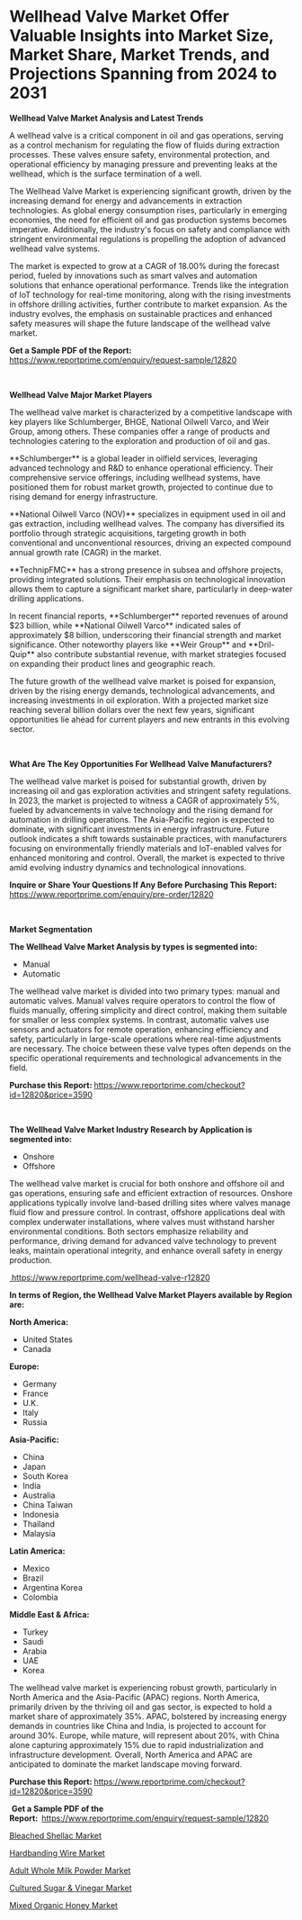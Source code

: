 <p><h1>Wellhead Valve Market Offer Valuable Insights into Market Size, Market Share, Market Trends, and Projections Spanning from 2024 to 2031</h1></p><p><strong>Wellhead Valve Market Analysis and Latest Trends</strong></p>
<p><p>A wellhead valve is a critical component in oil and gas operations, serving as a control mechanism for regulating the flow of fluids during extraction processes. These valves ensure safety, environmental protection, and operational efficiency by managing pressure and preventing leaks at the wellhead, which is the surface termination of a well. </p><p>The Wellhead Valve Market is experiencing significant growth, driven by the increasing demand for energy and advancements in extraction technologies. As global energy consumption rises, particularly in emerging economies, the need for efficient oil and gas production systems becomes imperative. Additionally, the industry's focus on safety and compliance with stringent environmental regulations is propelling the adoption of advanced wellhead valve systems. </p><p>The market is expected to grow at a CAGR of 18.00% during the forecast period, fueled by innovations such as smart valves and automation solutions that enhance operational performance. Trends like the integration of IoT technology for real-time monitoring, along with the rising investments in offshore drilling activities, further contribute to market expansion. As the industry evolves, the emphasis on sustainable practices and enhanced safety measures will shape the future landscape of the wellhead valve market.</p></p>
<p><strong>Get a Sample PDF of the Report:&nbsp;</strong> <a href="https://www.reportprime.com/enquiry/request-sample/12820?utm_campaign=1393&utm_medium=2&utm_source=Github&utm_content=ia&utm_term=10102024&utm_id=wellhead-valve">https://www.reportprime.com/enquiry/request-sample/12820</a></p>
<p>&nbsp;</p>
<p><strong>Wellhead Valve Major Market Players</strong></p>
<p><p>The wellhead valve market is characterized by a competitive landscape with key players like Schlumberger, BHGE, National Oilwell Varco, and Weir Group, among others. These companies offer a range of products and technologies catering to the exploration and production of oil and gas.</p><p>**Schlumberger** is a global leader in oilfield services, leveraging advanced technology and R&D to enhance operational efficiency. Their comprehensive service offerings, including wellhead systems, have positioned them for robust market growth, projected to continue due to rising demand for energy infrastructure.</p><p>**National Oilwell Varco (NOV)** specializes in equipment used in oil and gas extraction, including wellhead valves. The company has diversified its portfolio through strategic acquisitions, targeting growth in both conventional and unconventional resources, driving an expected compound annual growth rate (CAGR) in the market.</p><p>**TechnipFMC** has a strong presence in subsea and offshore projects, providing integrated solutions. Their emphasis on technological innovation allows them to capture a significant market share, particularly in deep-water drilling applications.</p><p>In recent financial reports, **Schlumberger** reported revenues of around $23 billion, while **National Oilwell Varco** indicated sales of approximately $8 billion, underscoring their financial strength and market significance. Other noteworthy players like **Weir Group** and **Dril-Quip** also contribute substantial revenue, with market strategies focused on expanding their product lines and geographic reach.</p><p>The future growth of the wellhead valve market is poised for expansion, driven by the rising energy demands, technological advancements, and increasing investments in oil exploration. With a projected market size reaching several billion dollars over the next few years, significant opportunities lie ahead for current players and new entrants in this evolving sector.</p></p>
<p>&nbsp;</p>
<p><strong>What Are The Key Opportunities For Wellhead Valve Manufacturers?</strong></p>
<p><p>The wellhead valve market is poised for substantial growth, driven by increasing oil and gas exploration activities and stringent safety regulations. In 2023, the market is projected to witness a CAGR of approximately 5%, fueled by advancements in valve technology and the rising demand for automation in drilling operations. The Asia-Pacific region is expected to dominate, with significant investments in energy infrastructure. Future outlook indicates a shift towards sustainable practices, with manufacturers focusing on environmentally friendly materials and IoT-enabled valves for enhanced monitoring and control. Overall, the market is expected to thrive amid evolving industry dynamics and technological innovations.</p></p>
<p><strong>Inquire or Share Your Questions If Any Before Purchasing This Report:</strong> <a href="https://www.reportprime.com/enquiry/pre-order/12820?utm_campaign=1393&utm_medium=2&utm_source=Github&utm_content=ia&utm_term=10102024&utm_id=wellhead-valve">https://www.reportprime.com/enquiry/pre-order/12820</a></p>
<p>&nbsp;</p>
<p><strong>Market Segmentation</strong></p>
<p><strong>The Wellhead Valve Market Analysis by types is segmented into:</strong></p>
<p><ul><li>Manual</li><li>Automatic</li></ul></p>
<p><p>The wellhead valve market is divided into two primary types: manual and automatic valves. Manual valves require operators to control the flow of fluids manually, offering simplicity and direct control, making them suitable for smaller or less complex systems. In contrast, automatic valves use sensors and actuators for remote operation, enhancing efficiency and safety, particularly in large-scale operations where real-time adjustments are necessary. The choice between these valve types often depends on the specific operational requirements and technological advancements in the field.</p></p>
<p><strong>Purchase this Report:&nbsp;</strong><a href="https://www.reportprime.com/checkout?id=12820&price=3590&utm_campaign=1393&utm_medium=2&utm_source=Github&utm_content=ia&utm_term=10102024&utm_id=wellhead-valve">https://www.reportprime.com/checkout?id=12820&price=3590</a></p>
<p>&nbsp;</p>
<p><strong>The Wellhead Valve Market Industry Research by Application is segmented into:</strong></p>
<p><ul><li>Onshore</li><li>Offshore</li></ul></p>
<p><p>The wellhead valve market is crucial for both onshore and offshore oil and gas operations, ensuring safe and efficient extraction of resources. Onshore applications typically involve land-based drilling sites where valves manage fluid flow and pressure control. In contrast, offshore applications deal with complex underwater installations, where valves must withstand harsher environmental conditions. Both sectors emphasize reliability and performance, driving demand for advanced valve technology to prevent leaks, maintain operational integrity, and enhance overall safety in energy production.</p></p>
<p><a href="https://www.reportprime.com/wellhead-valve-r12820?utm_campaign=1393&utm_medium=2&utm_source=Github&utm_content=ia&utm_term=10102024&utm_id=wellhead-valve">&nbsp;https://www.reportprime.com/wellhead-valve-r12820</a></p>
<p><strong>In terms of Region, the Wellhead Valve Market Players available by Region are:</strong></p>
<p>
    <p> <strong> North America: </strong>
        <ul>
            <li>United States</li>
            <li>Canada</li>
        </ul>
        </p> 
    <p> <strong> Europe: </strong>
        <ul>
            <li>Germany</li>
            <li>France</li>
            <li>U.K.</li>
            <li>Italy</li>
            <li>Russia</li>
        </ul>
        </p> 
    <p> <strong> Asia-Pacific: </strong>
        <ul>
            <li>China</li>
            <li>Japan</li>
            <li>South Korea</li>
            <li>India</li>
            <li>Australia</li>
            <li>China Taiwan</li>
            <li>Indonesia</li>
            <li>Thailand</li>
            <li>Malaysia</li>
        </ul>
        </p> 
    <p> <strong> Latin America: </strong>
        <ul>
            <li>Mexico</li>
            <li>Brazil</li>
            <li>Argentina Korea</li>
            <li>Colombia</li>
        </ul>
        </p> 
    <p> <strong> Middle East & Africa: </strong>
        <ul>
            <li>Turkey</li>
            <li>Saudi</li>
            <li>Arabia</li>
            <li>UAE</li>
            <li>Korea</li>
        </ul>
    </p>
    </p>
<p><p>The wellhead valve market is experiencing robust growth, particularly in North America and the Asia-Pacific (APAC) regions. North America, primarily driven by the thriving oil and gas sector, is expected to hold a market share of approximately 35%. APAC, bolstered by increasing energy demands in countries like China and India, is projected to account for around 30%. Europe, while mature, will represent about 20%, with China alone capturing approximately 15% due to rapid industrialization and infrastructure development. Overall, North America and APAC are anticipated to dominate the market landscape moving forward.</p></p>
<p><strong>Purchase this Report: </strong><a href="https://www.reportprime.com/checkout?id=12820&price=3590&utm_campaign=1393&utm_medium=2&utm_source=Github&utm_content=ia&utm_term=10102024&utm_id=wellhead-valve">https://www.reportprime.com/checkout?id=12820&price=3590</a></p>
<p>&nbsp;<strong>Get a Sample PDF of the Report:&nbsp;&nbsp;</strong><a href="https://www.reportprime.com/enquiry/request-sample/12820?utm_campaign=1393&utm_medium=2&utm_source=Github&utm_content=ia&utm_term=10102024&utm_id=wellhead-valve">https://www.reportprime.com/enquiry/request-sample/12820</a></p>
<p><strong></strong></p>
<p><p><a href="https://www.linkedin.com/pulse/bleached-shellac-market-overview-forecast-2024-2031-detailed-iwb9e?utm_campaign=1393&utm_medium=2&utm_source=Github&utm_content=ia&utm_term=10102024&utm_id=wellhead-valve">Bleached Shellac Market</a></p><p><a href="https://www.linkedin.com/pulse/hardbanding-wire-market-global-regional-analysis-focus-region-di8ke?utm_campaign=1393&utm_medium=2&utm_source=Github&utm_content=ia&utm_term=10102024&utm_id=wellhead-valve">Hardbanding Wire Market</a></p><p><a href="https://github.com/indrystar/Market-Research-Report-List-5/blob/main/adult-whole-milk-powder-market.md?utm_campaign=1393&utm_medium=2&utm_source=Github&utm_content=ia&utm_term=10102024&utm_id=wellhead-valve">Adult Whole Milk Powder Market</a></p><p><a href="https://issuu.com/reportprime-2/docs/cultured-sugar-vinegar-market-size-_d492ef7a94a7e6?utm_campaign=1393&utm_medium=2&utm_source=Github&utm_content=ia&utm_term=10102024&utm_id=wellhead-valve">Cultured Sugar & Vinegar Market</a></p><p><a href="https://issuu.com/reportprime-2/docs/mixed-organic-honey-market-size-203_75753f234261ec?utm_campaign=1393&utm_medium=2&utm_source=Github&utm_content=ia&utm_term=10102024&utm_id=wellhead-valve">Mixed Organic Honey Market</a></p></p>